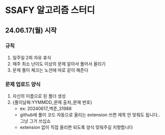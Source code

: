 # SSAFY 알고리즘 스터디
## 24.06.17(월) 시작
### 규칙
1. 일주일 2회 자유 휴식
2. 매주 최소 난이도 이상의 문제 알아서 풀어서 올리기
3. 문제 풀이 체크는 노션에 따로 같이 해준다 

### 문제 업로드 양식
1. 자신의 이름으로 된 폴더 생성
2. {풀이날짜:YYMMDD_문제 출처_문제 번호}
   - ex: 20240617_백준_31988
   - github에 풀이 코드 자동으로 올리는 extension 쓰면 제목 안 맞춰도 됩니다.. 그냥 그거 쓰십쇼
   - extension 없이 직접 올리면 되도록 양식 맞춰주길 지향합니다 

